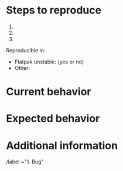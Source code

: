 # Steps to reproduce
<!--
    Explain in detail the steps on how the issue can be reproduced.
-->
1.
2.
3.

Reproducible in:
<!--
    Please test if the issue was already fixed in the unstable version of the app.
    For that, follow these steps:
    1. Make sure Flatpak is installed or install it following these steps https://flatpak.org/setup
    2. Install the unstable version of the app following this link 
    https://gitlab.gnome.org/GNOME/gnome-apps-nightly/raw/master/NautilusMaster.flatpakref and save
    it as a ".flatpakref" file

    If these steps failed, write in 'Other' the distribution you’re using and
    the version of the app.
-->
- Flatpak unstable: (yes or no) <!-- Write "yes" or "no" after the semicolon. -->
- Other:

# Current behavior
<!-- Describe the current behavior. -->


# Expected behavior
<!-- Describe the expected behavior. -->


# Additional information
<!--
    Provide more information that could be relevant.
    
    If the issue is a crash, provide a stack trace following the steps in:
    https://wiki.gnome.org/Community/GettingInTouch/Bugzilla/GettingTraces
-->


<!-- Ignore the text under this line. -->
/label ~"1. Bug"

